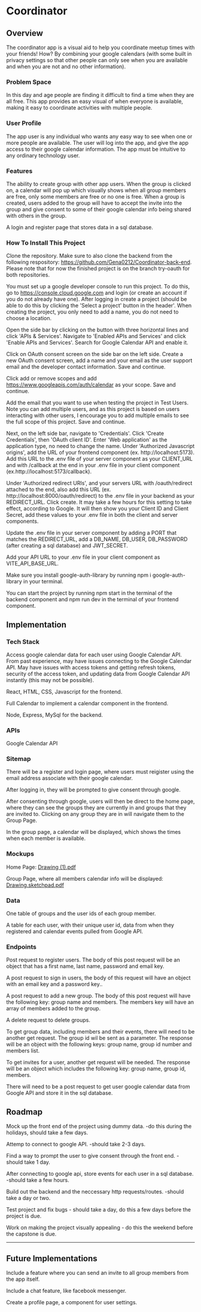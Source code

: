 
# Coordinator

## Overview

The coordinator app is a visual aid to help you coordinate meetup times with your friends! How? By combining your google calendars (with some built in privacy settings so that other people can only see when you are available and when you are not and no other information).

### Problem Space

In this day and age people are finding it difficult to find a time when they are all free. This app provides an easy visual of when everyone is available, making it easy to coordinate activities with multiple people.

### User Profile

The app user is any individual who wants any easy way to see when one or more people are available. The user will log into the app, and give the app access to their google calendar information. The app must be intuitive to any ordinary technology user. 


### Features

The ability to create group with other app users. When the group is clicked on, a calendar will pop up which visually shows when all group members are free, only some members are free or no one is free. When a group is created, users added to the group will have to accept the invite into the group and give consent to some of their google calendar info being shared with others in the group. 

A login and register page that stores data in a sql database.

### How To Install This Project

Clone the repository. Make sure to also clone the backend from the following respository: https://github.com/Gena0212/Coordinator-back-end. Please note that for now the finished project is on the branch try-oauth for both repositories. 

You must set up a google developer console to run this project. To do this, go to https://console.cloud.google.com and login (or create an account if you do not already have one). After logging in create a project (should be able to do this by clicking the 'Select a project' button in the header'. When creating the project, you only need to add a name, you do not need to choose a location. 


Open the side bar by clicking on the button with three horizontal lines and click 'APIs & Services'. Navigate to 'Enabled APIs and Services' and click 'Enable APIs and Services'. Search for Google Calendar API and enable it.

Click on OAuth consent screen on the side bar on the left side. Create a new OAuth consent screen, add a name and your email as the user support email and the developer contact information. Save and continue. 

Click add or remove scopes and add https://www.googleapis.com/auth/calendar as your scope. Save and continue.

Add the email that you want to use when testing the project in Test Users. Note you can add multiple users, and as this project is based on users interacting with other users, I encourage you to add multiple emails to see the full scope of this project. Save and continue.

Next, on the left side bar, navigate to 'Credentials'. Click 'Create Credentials', then 'OAuth client ID'. Enter 'Web application' as the application type, no need to change the name. Under 'Authorized Javascript origins', add the URL of your frontend component (ex. http://localhost:5173). Add this URL to the .env file of your server component as your CLIENT_URL and with /callback at the end in your .env file in your client component (ex.http://localhost:5173/callback).

Under 'Authorized redirect URIs', and your servers URL with /oauth/redirect attached to the end, also add this URL (ex. http://localhost:8000/oauth/redirect) to the .env file in your backend as your REDIRECT_URL. Click create. It may take a few hours for this setting to take effect, according to Google. It will then show you your Client ID and Client Secret, add these values to your .env file in both the client and server components.

Update the .env file in your server component by adding a PORT that matches the REDIRECT_URL, add a DB_NAME, DB_USER, DB_PASSWORD (after creating a sql database) and JWT_SECRET.


Add your API URL to your .env file in your client component as VITE_API_BASE_URL. 

Make sure you install google-auth-library by running npm i google-auth-library in your terminal.

You can start the project by running npm start in the terminal of the backend component and npm run dev in the terminal of your frontend component. 


## Implementation

### Tech Stack

Access google calendar data for each user using Google Calendar API. From past experience, may have issues connecting to the Google Calendar API. May have issues with access tokens and getting refresh tokens, security of the access token, and updating data from Google Calendar API instantly (this may not be possible).

React, HTML, CSS, Javascript for the frontend.

Full Calendar to implement a calendar component in the frontend.

Node, Express, MySql for the backend.

### APIs

Google Calendar API

### Sitemap

There will be a register and login page, where users must reigister using the email address associate with their google calendar. 

After logging in, they will be prompted to give consent through google.

After consenting through google, users will then be direct to the home page, where they can see the groups they are currently in and groups that they are invited to. Clicking on any group they are in will navigate them to the Group Page. 

In the group page, a calendar will be displayed, which shows the times when each member is available. 

### Mockups

Home Page:
[Drawing (1).pdf](https://github.com/user-attachments/files/18472266/Drawing.1.pdf)

Group Page, where all members calendar info will be displayed:
[Drawing.sketchpad.pdf](https://github.com/user-attachments/files/18472307/Drawing.sketchpad.pdf)



### Data

One table of groups and the user ids of each group member. 

A table for each user, with their unique user id, data from when they registered and calendar events pulled from Google API. 


### Endpoints

Post request to register users. The body of this post request will be an object that has a first name, last name, password and email key. 

A post request to sign in users, the body of this request will  have an object with an email key and a password key.. 

A post request to add a new group. The body of this post request will have the following key: group name and members. The members key will have an array of members added to the group.

A delete request to delete groups. 

To get group data, including members and their events, there will need to be another get request. The group id wil be sent as a parameter. The response will be an object with the following keys: group name, group id number and members list.

To get invites for a user, another get request will be needed. The response will be an object which includes the following key: group name, group id, members.

There will need to be a post request to get user google calendar data from Google API and store it in the sql database.

## Roadmap

Mock up the front end of the project using dummy data. -do this during the holidays, should take a few days.

Attemp to connect to google API. -should take 2-3 days.

Find a way to prompt the user to give consent through the front end. -should take 1 day.

After connecting to google api, store events for each user in a sql database. -should take a few hours.

Build out the backend and the neccessary http requests/routes. -should take a day or two.

Test project and fix bugs - should take a day, do this a few days before the project is due. 

Work on making the project visually appealing - do this the weekend before the capstone is due.

---

## Future Implementations
Include a feature where you can send an invite to all group members from the app itself. 

Include a chat feature, like facebook messenger. 

Create a profile page, a component for user settings.
